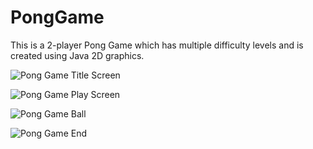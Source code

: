 # PongGame
This is a 2-player Pong Game which has multiple difficulty levels and is created using Java 2D graphics.

![Pong Game Title Screen](https://user-images.githubusercontent.com/59785334/90966621-32134e80-e489-11ea-874a-031ad2360c6c.JPG)

![Pong Game Play Screen](https://user-images.githubusercontent.com/59785334/90966634-92a28b80-e489-11ea-9cfa-822a0a8a99bb.JPG)

![Pong Game Ball](https://user-images.githubusercontent.com/59785334/90966647-aa7a0f80-e489-11ea-9ffe-d997a269cd3d.JPG)

![Pong Game End](https://user-images.githubusercontent.com/59785334/90966651-b4037780-e489-11ea-910f-9bfe29902305.JPG)


